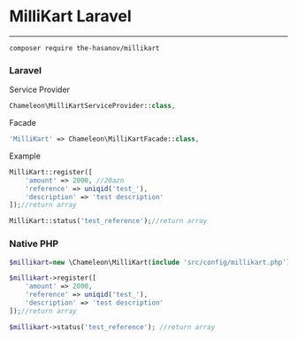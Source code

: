# MilliKart Laravel
---
```console
composer require the-hasanov/millikart
```
### Laravel
Service Provider
```php
Chameleon\MilliKartServiceProvider::class,
```
Facade
```php
'MilliKart' => Chameleon\MilliKartFacade::class,
```
Example
```php
MilliKart::register([
    'amount' => 2000, //20azn
    'reference' => uniqid('test_'),
    'description' => 'test description'
]);//return array

MilliKart::status('test_reference');//return array
```
### Native PHP
```php
$millikart=new \Chameleon\MilliKart(include 'src/config/millikart.php');

$millikart->register([
    'amount' => 2000,
    'reference' => uniqid('test_'),
    'description' => 'test description'
]);//return array

$millikart->status('test_reference'); //return array
```

